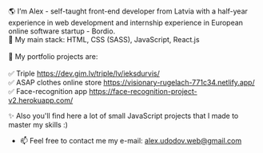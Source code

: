 🌎 I’m Alex - self-taught front-end developer from Latvia with a half-year experience in web development and internship experience in European online software startup - Bordio. <br>
📍 My main stack: HTML, CSS (SASS), JavaScript, React.js <br><br>
🧰 My portfolio projects are: <br><br>
✅ Triple https://dev.gim.lv/triple/lv/ieksdurvis/ <br>
✅ ASAP clothes online store https://visionary-rugelach-771c34.netlify.app/ <br>
✅ Face-recognition app https://face-recognition-project-v2.herokuapp.com/

✨ Also you'll find here a lot of small JavaScript projects that I made to master my skills :)

- 📫 Feel free to contact me
my e-mail: alex.udodov.web@gmail.com

<!---
AlexWebDev01/AlexWebDev01 is a ✨ special ✨ repository because its `README.md` (this file) appears on your GitHub profile.
You can click the Preview link to take a look at your changes.
--->
